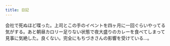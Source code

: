 ```yaml
---
title: 日記
---
```


会社で死ぬほど喋った。上司とこの手のイベントを四ヶ月に一回ぐらいやってる気がする。あと朝昼カロリー足りない状態で夜大盛りのカレーを食べてしまって見事に気絶した。良くない。完全にもちづきさんの影響を受けている…。